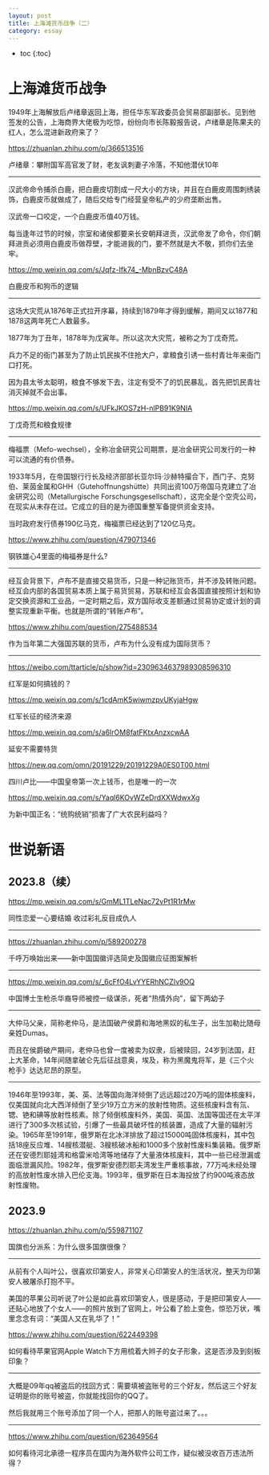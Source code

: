 ```yaml
---
layout: post
title: 上海滩货币战争（二）
category: essay 
---
```


* toc
{:toc}

# 上海滩货币战争

1949年上海解放后卢绪章返回上海，担任华东军政委员会贸易部副部长。见到他签发的公告，上海商界大佬极为吃惊，纷纷向市长陈毅报告说，卢绪章是陈果夫的红人，怎么混进新政府来了？

https://zhuanlan.zhihu.com/p/366513516

卢绪章：攀附国军高官发了财，老友讽刺妻子冷落，不知他潜伏10年

---

汉武帝命令捕杀白鹿，把白鹿皮切割成一尺大小的方块，并且在白鹿皮周围刺绣装饰，白鹿皮币就做成了，随后交给专门经营皇帝私产的少府垄断出售。

汉武帝一口咬定，一个白鹿皮币值40万钱。

每当逢年过节的时候，宗室和诸侯都要来长安朝拜进贡，汉武帝发了命令，你们朝拜进贡必须用白鹿皮币做荐壁，才能进我的门，要不然就是大不敬，抓你们去坐牢。

https://mp.weixin.qq.com/s/Jqfz-Ifk74_-MbnBzvC48A

白鹿皮币和狗币的逻辑

---

这场大灾荒从1876年正式拉开序幕，持续到1879年才得到缓解，期间又以1877和1878这两年死亡人数最多。

1877年为丁丑年，1878年为戊寅年。所以这次大灾荒，被称之为丁戊奇荒。

兵力不足的衙门甚至为了防止饥民挨不住抢大户，拿粮食引诱一些村青壮年来衙门口打死。

因为县太爷太聪明，粮食不够发下去，注定有受不了的饥民暴乱，首先把饥民青壮消灭掉就不会出事。

https://mp.weixin.qq.com/s/UFkJKOS7zH-nlPB91K9NIA

丁戊奇荒和粮食规律

---

梅福票（Mefo-wechsel），全称冶金研究公司期票，是冶金研究公司发行的一种可以流通的有价债券。

1933年5月，在帝国银行行长及经济部部长亚尔玛·沙赫特撮合下，西门子、克努伯、莱茵金属和GHH（Gutehoffnungshütte）共同出资100万帝国马克建立了冶金研究公司（Metallurgische Forschungsgesellschaft），这完全是个空壳公司，在现实从未存在过。它成立的目的是为德国重整军备提供资金支持。

当时政府发行债券190亿马克，梅福票已经达到了120亿马克。

https://www.zhihu.com/question/479071346

钢铁雄心4里面的梅福券是什么?

---

经互会背景下，卢布不是直接交易货币，只是一种记账货币，并不涉及转账问题。经互会内部的各国贸易本质上属于易货贸易，苏联和经互会各国直接按照计划和协定交换资源和工业品，一定时期之后，双方国际收支差额通过贸易协定或计划的调整实现重新平衡。也就是所谓的“转账卢布”。

https://www.zhihu.com/question/275488534

作为当年第二大强国苏联的货币，卢布为什么没有成为国际货币？

---

https://weibo.com/ttarticle/p/show?id=2309634637989308596310

红军是如何搞钱的？

https://mp.weixin.qq.com/s/1cdAmK5wiwmzpvUKyjaHgw

红军长征的经济来源

https://mp.weixin.qq.com/s/a6IrOM8fatFKtxAnzxcwAA

延安不需要特货

https://new.qq.com/omn/20191229/20191229A0ES0T00.html

四川卢比——中国皇帝第一次上钱币，也是唯一的一次

https://mp.weixin.qq.com/s/Yaql6KOvWZeDrdXXWdwxXg

为新中国正名：“统购统销”损害了广大农民利益吗？

# 世说新语

## 2023.8（续）

https://mp.weixin.qq.com/s/GmML1TLeNac72vPt1R1rMw

同性恋爱一心要结婚 收过彩礼反目成仇人

---

https://zhuanlan.zhihu.com/p/589200278

千呼万唤始出来——新中国国徽评选简史及国徽应征图案解析

---

https://mp.weixin.qq.com/s/_6cFfO4LvYYERhNCZIv9OQ

中国博士生枪杀华裔导师被控一级谋杀，死者“热情外向”，留下两幼子

---

大仲马父亲，简称老仲马，是法国破产侯爵和海地黑奴的私生子，出生加勒比随母亲姓Dumas。

而且在侯爵破产期间，老仲马也曾一度被卖为奴隶，后被赎回，24岁到法国，赶上大革命，14年间随拿破仑先后征战意奥，埃及，称为黑魔鬼将军，是《三个火枪手》达达尼昂的原型。

---

1946年至1993年，美、英、法等国向海洋倾倒了远远超过20万吨的固体核废料，仅美国就向北大西洋倾倒了至少19万立方米的放射性物质。这些核废料含有氚、锶、铯和碘等放射性核素。除了倾倒核废料外，美国、英国、法国等国还在太平洋进行了300多次核试验，引爆了一些最具破坏性的核装置，造成了大量的辐射污染。1965年至1991年，俄罗斯在北冰洋排放了超过15000吨固体核废料，其中包括18座反应堆、14艘核潜艇、3艘核破冰船和1000多个放射性废料集装箱。俄罗斯还在安德烈耶娃湾和格雷米哈湾等地储存了大量液体核废料，其中一些已经泄漏或面临泄漏风险。1982年，俄罗斯安德烈耶夫湾发生严重核事故，77万吨未经处理的高放射性废水排入巴伦支海。1993年，俄罗斯在日本海投放了约900吨液态放射性废物。

## 2023.9

https://zhuanlan.zhihu.com/p/559871107

国旗也分派系：为什么很多国旗很像？

---

从前有个人叫叶公，很喜欢印第安人，非常关心印第安人的生活状况，整天为印第安人被屠杀打抱不平。

美国的苹果公司听说了叶公是如此喜欢印第安人，很是感动，于是把印第安人——还贴心地放了个女人——的照片放到了官网上，叶公看了脸上变色，惊恐万状，嘴里念念有词：“美国人又在乳华了！”

https://www.zhihu.com/question/622449398

如何看待苹果官网Apple Watch下方用梳着大辫子的女子形象，这是否涉及到刻板印象？

---

大概是09年qq被盗后的找回方式：需要填被盗账号的三个好友，然后这三个好友证明是你的账号被盗，你就能找回你的QQ了。

然后我就用三个账号添加了同一个人，把那人的账号盗过来了。。。

---

https://www.zhihu.com/question/623649564

如何看待河北承德一程序员在国内为海外软件公司工作，疑似被没收百万违法所得？
